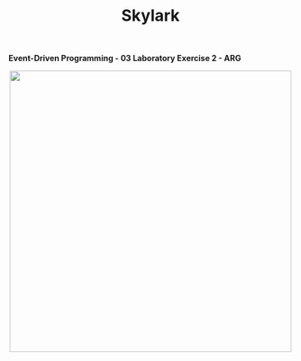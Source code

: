 <h1 align="center"> Skylark </h1> <br>

**Event-Driven Programming - 03 Laboratory Exercise 2 - ARG**
<p align="center">
  <img src = "https://user-images.githubusercontent.com/90696565/205671698-f5836892-7b0e-4540-b424-e3ab3cfc3503.png" width=500>
</p>
